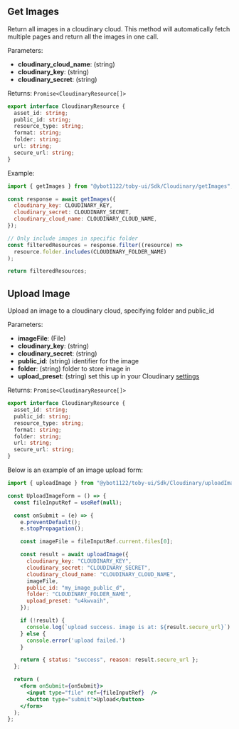 ## Get Images

Return all images in a cloudinary cloud. This method will automatically fetch multiple pages and return all the images in one call.

Parameters:

- **cloudinary_cloud_name**: (string)
- **cloudinary_key**: (string)
- **cloudinary_secret**: (string)

Returns: `Promise<CloudinaryResource[]>`

```ts
export interface CloudinaryResource {
  asset_id: string;
  public_id: string;
  resource_type: string;
  format: string;
  folder: string;
  url: string;
  secure_url: string;
}
```

Example:

```js
import { getImages } from "@ybot1122/toby-ui/Sdk/Cloudinary/getImages";

const response = await getImages({
  cloudinary_key: CLOUDINARY_KEY,
  cloudinary_secret: CLOUDINARY_SECRET,
  cloudinary_cloud_name: CLOUDINARY_CLOUD_NAME,
});

// Only include images in specific folder
const filteredResources = response.filter((resource) =>
  resource.folder.includes(CLOUDINARY_FOLDER_NAME)
);

return filteredResources;
```

## Upload Image

Upload an image to a cloudinary cloud, specifying folder and public_id

Parameters:

- **imageFile**: (File)
- **cloudinary_key**: (string)
- **cloudinary_secret**: (string)
- **public_id**: (string) identifier for the image
- **folder**: (string) folder to store image in
- **upload_preset**: (string) set this up in your Cloudinary [settings](https://cloudinary.com/documentation/upload_presets)

Returns: `Promise<CloudinaryResource[]>`

```ts
export interface CloudinaryResource {
  asset_id: string;
  public_id: string;
  resource_type: string;
  format: string;
  folder: string;
  url: string;
  secure_url: string;
}
```

Below is an example of an image upload form:

```jsx
import { uploadImage } from "@ybot1122/toby-ui/Sdk/Cloudinary/uploadImage";

const UploadImageForm = () => {
  const fileInputRef = useRef(null);

  const onSubmit = (e) => {
    e.preventDefault();
    e.stopPropagation();

    const imageFile = fileInputRef.current.files[0];

    const result = await uploadImage({
      cloudinary_key: "CLOUDINARY_KEY",
      cloudinary_secret: "CLOUDINARY_SECRET",
      cloudinary_cloud_name: "CLOUDINARY_CLOUD_NAME",
      imageFile,
      public_id: "my_image_public_d",
      folder: "CLOUDINARY_FOLDER_NAME",
      upload_preset: "u4kwvaih",
    });

    if (!result) {
      console.log(`upload success. image is at: ${result.secure_url}`)
    } else {
      console.error('upload failed.')
    }

    return { status: "success", reason: result.secure_url };
  };

  return (
    <form onSubmit={onSubmit}>
      <input type="file" ref={fileInputRef}  />
      <button type="submit">Upload</button>
    </form>
  );
};
```
